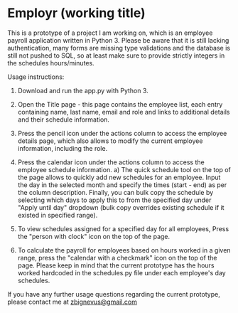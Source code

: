 <h1>Employr (working title)</h1>

This is a prototype of a project I am working on, which is an employee payroll application written in Python 3. Please be aware that it is still lacking authentication, many forms are missing type validations and the database is still not pushed to SQL, so at least make sure to provide strictly integers in the schedules hours/minutes.

Usage instructions:

1. Download and run the app.py with Python 3.
2. Open the Title page - this page contains the employee list, each entry containing name, last name, email and role and links to additional details and their schedule information.
3. Press the pencil icon under the actions column to access the employee details page, which also allows to modify the current employee information, including the role.
4. Press the calendar icon under the actions column to access the employee schedule information.
a) The quick schedule tool on the top of the page allows to quickly add new schedules for an employee. Input the day in the selected month and specify the times (start - end) as per the column description. Finally, you can bulk copy the schedule by selecting which days to apply this to from the specified day under "Apply until day" dropdown (bulk copy overrides existing schedule if it existed in specified range).
5. To view schedules assigned for a specified day for all employees, Press the "person with clock" icon on the top of the page.

6. To calculate the payroll for employees based on hours worked in a given range, press the "calendar with a checkmark" icon on the top of the page. Please keep in mind that the current prototype has the hours worked hardcoded in the schedules.py file under each employee's day schedules. 


If you have any further usage questions regarding the current prototype, please contact me at zbignevus@gmail.com
